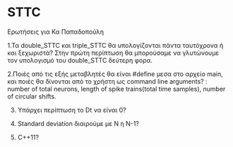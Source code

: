 # STTC

Ερωτήσεις για Κα Παπαδοπούλη

1.Τα double_STTC και triple_STTC θα υπολογίζονται πάντα ταυτόχρονα ή και ξεχωριστά? 
  Στην πρώτη περίπτωση θα μπορούσαμε να γλυτώνουμε τον υπολογισμό του double_STTC δεύτερη φορα.

2.Ποιές από τις εξής μεταβλητές θα είναι #define μεσα στο αρχείο main, και ποιές θα δίνονται από το χρήστη 
  ως command line arguments? : number of total neurons, length of spike trains(total time samples), number of circular shifts.

3. Υπάρχει περίπτωση το Dt να είναι 0?

4. Standard deviation διαιρούμε με Ν η Ν-1?

5. C++11?
